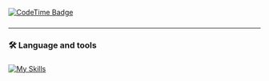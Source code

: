 [![CodeTime Badge](https://shields.jannchie.com/endpoint?style=flat-square&color=222&url=https%3A%2F%2Fapi.codetime.dev%2Fv3%2Fusers%2Fshield%3Fuid%3D25018)](https://codetime.dev)

###
<hr>

<h3 align="left">🛠 Language and tools</h3>

###

[![My Skills](https://skillicons.dev/icons?i=nextjs,react,laravel,vite,tailwind,ts,js,html,css,sass,npm,yarn,apple,vscode,vercel,prisma,postgres,mysql,php,nginx)](https://skillicons.dev)
